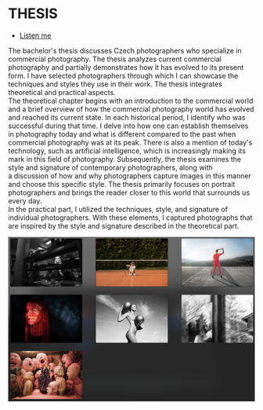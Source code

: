 # THESIS

- [Listen me](MP3/voice.mp3)

The bachelor's thesis discusses Czech photographers who specialize in commercial photography. The thesis analyzes current commercial photography and partially demonstrates how it has evolved to its present form. I have selected photographers through which I can showcase the techniques and styles they use in their work. The thesis integrates theoretical and practical aspects.  
The theoretical chapter begins with an introduction to the commercial world and a brief overview of how the commercial photography world has evolved and reached its current state. In each historical period, I identify who was successful during that time. I delve into how one can establish themselves in photography today and what is different compared to the past when commercial photography was at its peak. There is also a mention of today's technology, such as artificial intelligence, which is increasingly making its mark in this field of photography. Subsequently, the thesis examines the style and signature of contemporary photographers, along with a discussion of how and why photographers capture images in this manner and choose this specific style. The thesis primarily focuses on portrait photographers and brings the reader closer to this world that surrounds us every day.  
In the practical part, I utilized the techniques, style, and signature of individual photographers. With these elements, I captured photographs that are inspired by the style and signature described in the theoretical part.

![A description of the image.](img1/figure1.png)



